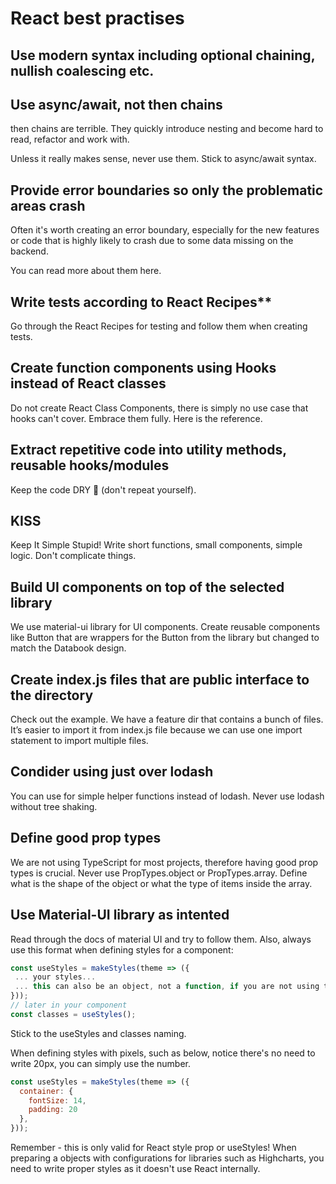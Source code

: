# React best practises

## Use modern syntax including optional chaining, nullish coalescing etc.

## Use async/await, not then chains

then chains are terrible. They quickly introduce nesting and become hard to read, refactor and work with.

Unless it really makes sense, never use them. Stick to async/await syntax.

## Provide error boundaries so only the problematic areas crash

Often it's worth creating an error boundary, especially for the new features or code that is highly likely to crash due to some data missing on the backend.

You can read more about them here.

## Write tests according to React Recipes**

Go through the React Recipes for testing and follow them when creating tests.

## Create function components using Hooks instead of React classes

Do not create React Class Components, there is simply no use case that hooks can't cover. Embrace them fully. Here is the reference.

## Extract repetitive code into utility methods, reusable hooks/modules

Keep the code DRY 🐪 (don't repeat yourself).

## KISS

Keep It Simple Stupid! Write short functions, small components, simple logic. Don't complicate things.

## Build UI components on top of the selected library

We use material-ui library for UI components. Create reusable components like Button that are wrappers for the Button from the library but changed to match the Databook design.

## Create index.js files that are public interface to the directory

Check out the example. We have a feature dir that contains a bunch of files. It’s easier to import it from index.js file because we can use one import statement to import multiple files.

## Condider using just over lodash

You can use  for simple helper functions instead of lodash. Never use lodash without tree shaking.

## Define good prop types
We are not using TypeScript for most projects, therefore having good prop types is crucial. Never use PropTypes.object or PropTypes.array. Define what is the shape of the object or what the type of items inside the array.

## Use Material-UI library as intented
Read through the docs of material UI and try to follow them. Also, always use this format when defining styles for a component:

```jsx
const useStyles = makeStyles(theme => ({
 ... your styles...
 ... this can also be an object, not a function, if you are not using theme
}));
// later in your component
const classes = useStyles();
```
Stick to the useStyles and classes naming.

When defining styles with pixels, such as below, notice there's no need to write 20px, you can simply use the number.

```js
const useStyles = makeStyles(theme => ({
  container: {
    fontSize: 14,
    padding: 20
  },
}));
```

Remember - this is only valid for React style prop or useStyles! When preparing a objects with configurations for libraries such as Highcharts, you need to write proper styles as it doesn't use React internally.
